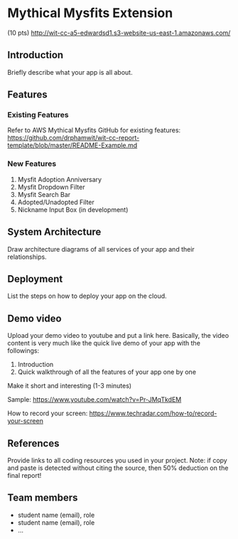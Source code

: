 # Mythical Mysfits Extension

(10 pts) http://wit-cc-a5-edwardsd1.s3-website-us-east-1.amazonaws.com/

## Introduction

Briefly describe what your app is all about.

## Features 
### Existing Features

Refer to AWS Mythical Mysfits GitHub for existing features: https://github.com/drphamwit/wit-cc-report-template/blob/master/README-Example.md

### New Features
1. Mysfit Adoption Anniversary
2. Mysfit Dropdown Filter
3. Mysfit Search Bar
4. Adopted/Unadopted Filter
5. Nickname Input Box (in development)

## System Architecture
Draw architecture diagrams of all services of your app and their relationships.

## Deployment
List the steps on how to deploy your app on the cloud.

## Demo video

Upload your demo video to youtube and put a link here. Basically, the video content is very much like the quick live demo of your app with the followings:
1. Introduction
3. Quick walkthrough of all the features of your app one by one

Make it short and interesting (1-3 minutes)

Sample: https://www.youtube.com/watch?v=Pr-JMqTkdEM

How to record your screen: https://www.techradar.com/how-to/record-your-screen

## References

Provide links to all coding resources you used in your project. Note: if copy and paste is detected without citing the source, then 50% deduction on the final report!

## Team members

* student name (email), role
* student name (email), role
* ...

